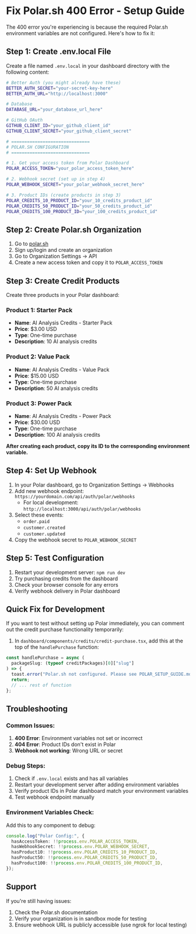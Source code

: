 # Fix Polar.sh 400 Error - Setup Guide

The 400 error you're experiencing is because the required Polar.sh environment variables are not configured. Here's how to fix it:

## Step 1: Create .env.local File

Create a file named `.env.local` in your dashboard directory with the following content:

```bash
# Better Auth (you might already have these)
BETTER_AUTH_SECRET="your-secret-key-here"
BETTER_AUTH_URL="http://localhost:3000"

# Database
DATABASE_URL="your_database_url_here"

# GitHub OAuth
GITHUB_CLIENT_ID="your_github_client_id"
GITHUB_CLIENT_SECRET="your_github_client_secret"

# ==============================
# POLAR.SH CONFIGURATION
# ==============================

# 1. Get your access token from Polar Dashboard
POLAR_ACCESS_TOKEN="your_polar_access_token_here"

# 2. Webhook secret (set up in step 4)
POLAR_WEBHOOK_SECRET="your_polar_webhook_secret_here"

# 3. Product IDs (create products in step 3)
POLAR_CREDITS_10_PRODUCT_ID="your_10_credits_product_id"
POLAR_CREDITS_50_PRODUCT_ID="your_50_credits_product_id"
POLAR_CREDITS_100_PRODUCT_ID="your_100_credits_product_id"
```

## Step 2: Create Polar.sh Organization

1. Go to [polar.sh](https://polar.sh)
2. Sign up/login and create an organization
3. Go to Organization Settings → API
4. Create a new access token and copy it to `POLAR_ACCESS_TOKEN`

## Step 3: Create Credit Products

Create three products in your Polar dashboard:

### Product 1: Starter Pack

- **Name**: AI Analysis Credits - Starter Pack
- **Price**: $3.00 USD
- **Type**: One-time purchase
- **Description**: 10 AI analysis credits

### Product 2: Value Pack

- **Name**: AI Analysis Credits - Value Pack
- **Price**: $15.00 USD
- **Type**: One-time purchase
- **Description**: 50 AI analysis credits

### Product 3: Power Pack

- **Name**: AI Analysis Credits - Power Pack
- **Price**: $30.00 USD
- **Type**: One-time purchase
- **Description**: 100 AI analysis credits

**After creating each product, copy its ID to the corresponding environment variable.**

## Step 4: Set Up Webhook

1. In your Polar dashboard, go to Organization Settings → Webhooks
2. Add new webhook endpoint: `https://yourdomain.com/api/auth/polar/webhooks`
   - For local development: `http://localhost:3000/api/auth/polar/webhooks`
3. Select these events:
   - `order.paid`
   - `customer.created`
   - `customer.updated`
4. Copy the webhook secret to `POLAR_WEBHOOK_SECRET`

## Step 5: Test Configuration

1. Restart your development server: `npm run dev`
2. Try purchasing credits from the dashboard
3. Check your browser console for any errors
4. Verify webhook delivery in Polar dashboard

## Quick Fix for Development

If you want to test without setting up Polar immediately, you can comment out the credit purchase functionality temporarily:

1. In `dashboard/components/credits/credit-purchase.tsx`, add this at the top of the `handlePurchase` function:

```typescript
const handlePurchase = async (
  packageSlug: (typeof creditPackages)[0]["slug"]
) => {
  toast.error("Polar.sh not configured. Please see POLAR_SETUP_GUIDE.md");
  return;
  // ... rest of function
};
```

## Troubleshooting

### Common Issues:

1. **400 Error**: Environment variables not set or incorrect
2. **404 Error**: Product IDs don't exist in Polar
3. **Webhook not working**: Wrong URL or secret

### Debug Steps:

1. Check if `.env.local` exists and has all variables
2. Restart your development server after adding environment variables
3. Verify product IDs in Polar dashboard match your environment variables
4. Test webhook endpoint manually

### Environment Variables Check:

Add this to any component to debug:

```typescript
console.log("Polar Config:", {
  hasAccessToken: !!process.env.POLAR_ACCESS_TOKEN,
  hasWebhookSecret: !!process.env.POLAR_WEBHOOK_SECRET,
  hasProduct10: !!process.env.POLAR_CREDITS_10_PRODUCT_ID,
  hasProduct50: !!process.env.POLAR_CREDITS_50_PRODUCT_ID,
  hasProduct100: !!process.env.POLAR_CREDITS_100_PRODUCT_ID,
});
```

## Support

If you're still having issues:

1. Check the Polar.sh documentation
2. Verify your organization is in sandbox mode for testing
3. Ensure webhook URL is publicly accessible (use ngrok for local testing)
